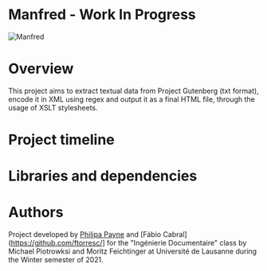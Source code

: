 # Manfred - Work In Progress

![Manfred](https://external-content.duckduckgo.com/iu/?u=https%3A%2F%2Fi.pinimg.com%2Foriginals%2F31%2F8f%2F7d%2F318f7d5cb95cf92e38fb7115d5ad5557.jpg&f=1&nofb=1)

# Overview
This project aims to extract textual data from Project Gutenberg (txt format), encode it in XML using regex and output it as a final HTML file, through the usage of XSLT stylesheets.

# Project timeline


# Libraries and dependencies


# Authors

Project developed by [Philipa Payne](https://github.com/P-C-R-P) and [Fábio Cabral](https://github.com/ftorresc/] for the "Ingénierie Documentaire" class by Michael Piotrowksi and Moritz Feichtinger at Université de Lausanne during the Winter semester of 2021.
